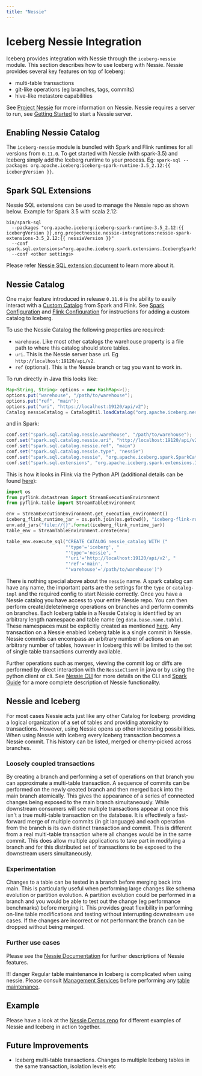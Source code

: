 ```yaml
---
title: "Nessie"
---
```

<!--
 - Licensed to the Apache Software Foundation (ASF) under one or more
 - contributor license agreements.  See the NOTICE file distributed with
 - this work for additional information regarding copyright ownership.
 - The ASF licenses this file to You under the Apache License, Version 2.0
 - (the "License"); you may not use this file except in compliance with
 - the License.  You may obtain a copy of the License at
 -
 -   http://www.apache.org/licenses/LICENSE-2.0
 -
 - Unless required by applicable law or agreed to in writing, software
 - distributed under the License is distributed on an "AS IS" BASIS,
 - WITHOUT WARRANTIES OR CONDITIONS OF ANY KIND, either express or implied.
 - See the License for the specific language governing permissions and
 - limitations under the License.
 -->

# Iceberg Nessie Integration

Iceberg provides integration with Nessie through the `iceberg-nessie` module.
This section describes how to use Iceberg with Nessie. Nessie provides several key features on top of Iceberg:

* multi-table transactions
* git-like operations (eg branches, tags, commits)
* hive-like metastore capabilities

See [Project Nessie](https://projectnessie.org) for more information on Nessie. Nessie requires a server to run, see
[Getting Started](https://projectnessie.org/try/) to start a Nessie server.

## Enabling Nessie Catalog

The `iceberg-nessie` module is bundled with Spark and Flink runtimes for all versions from `0.11.0`. To get started
with Nessie (with spark-3.5) and Iceberg simply add the Iceberg runtime to your process. Eg: `spark-sql --packages
org.apache.iceberg:iceberg-spark-runtime-3.5_2.12:{{ icebergVersion }}`.

## Spark SQL Extensions

Nessie SQL extensions can be used to manage the Nessie repo as shown below.
Example for Spark 3.5 with scala 2.12:

```
bin/spark-sql 
  --packages "org.apache.iceberg:iceberg-spark-runtime-3.5_2.12:{{ icebergVersion }},org.projectnessie.nessie-integrations:nessie-spark-extensions-3.5_2.12:{{ nessieVersion }}"
  --conf spark.sql.extensions="org.apache.iceberg.spark.extensions.IcebergSparkSessionExtensions,org.projectnessie.spark.extensions.NessieSparkSessionExtensions"
  --conf <other settings>
```
Please refer [Nessie SQL extension document](https://projectnessie.org/tools/sql/) to learn more about it.

## Nessie Catalog

One major feature introduced in release `0.11.0` is the ability to easily interact with a [Custom Catalog](custom-catalog.md) from Spark and Flink. See [Spark Configuration](spark-configuration.md#catalog-configuration)
  and [Flink Configuration](flink.md#custom-catalog) for instructions for adding a custom catalog to Iceberg.

To use the Nessie Catalog the following properties are required:

* `warehouse`. Like most other catalogs the warehouse property is a file path to where this catalog should store tables.
* `uri`. This is the Nessie server base uri. Eg `http://localhost:19120/api/v2`.
* `ref` (optional). This is the Nessie branch or tag you want to work in.

To run directly in Java this looks like:

``` java
Map<String, String> options = new HashMap<>();
options.put("warehouse", "/path/to/warehouse");
options.put("ref", "main");
options.put("uri", "https://localhost:19120/api/v2");
Catalog nessieCatalog = CatalogUtil.loadCatalog("org.apache.iceberg.nessie.NessieCatalog", "nessie", options, hadoopConfig);
```

and in Spark:

``` java
conf.set("spark.sql.catalog.nessie.warehouse", "/path/to/warehouse");
conf.set("spark.sql.catalog.nessie.uri", "http://localhost:19120/api/v2")
conf.set("spark.sql.catalog.nessie.ref", "main")
conf.set("spark.sql.catalog.nessie.type", "nessie")
conf.set("spark.sql.catalog.nessie", "org.apache.iceberg.spark.SparkCatalog")
conf.set("spark.sql.extensions", "org.apache.iceberg.spark.extensions.IcebergSparkSessionExtensions,org.projectnessie.spark.extensions.NessieSparkSessionExtensions")
```
This is how it looks in Flink via the Python API (additional details can be found [here](flink.md#preparation-when-using-flinks-python-api)):
```python
import os
from pyflink.datastream import StreamExecutionEnvironment
from pyflink.table import StreamTableEnvironment

env = StreamExecutionEnvironment.get_execution_environment()
iceberg_flink_runtime_jar = os.path.join(os.getcwd(), "iceberg-flink-runtime-{{ icebergVersion }}.jar")
env.add_jars("file://{}".format(iceberg_flink_runtime_jar))
table_env = StreamTableEnvironment.create(env)

table_env.execute_sql("CREATE CATALOG nessie_catalog WITH ("
                      "'type'='iceberg', "
                      "'type'='nessie', "
                      "'uri'='http://localhost:19120/api/v2', "
                      "'ref'='main', "
                      "'warehouse'='/path/to/warehouse')")
```

There is nothing special above about the `nessie` name. A spark catalog can have any name, the important parts are the
settings for the `type` or `catalog-impl` and the required config to start Nessie correctly.
Once you have a Nessie catalog you have access to your entire Nessie repo. You can then perform create/delete/merge
operations on branches and perform commits on branches. Each Iceberg table in a Nessie Catalog is identified by an
arbitrary length namespace and table name (eg `data.base.name.table`). These namespaces must be explicitly created
as mentioned [here](https://projectnessie.org/blog/namespace-enforcement/).
Any transaction on a Nessie enabled Iceberg table is a single commit in Nessie. Nessie commits
can encompass an arbitrary number of actions on an arbitrary number of tables, however in Iceberg this will be limited
to the set of single table transactions currently available.

Further operations such as merges, viewing the commit log or diffs are performed by direct interaction with the
`NessieClient` in java or by using the python client or cli. See [Nessie CLI](https://projectnessie.org/tools/cli/) for
more details on the CLI and [Spark Guide](https://projectnessie.org/tools/iceberg/spark/) for a more complete description of
Nessie functionality.

## Nessie and Iceberg

For most cases Nessie acts just like any other Catalog for Iceberg: providing a logical organization of a set of tables
and providing atomicity to transactions. However, using Nessie opens up other interesting possibilities. When using Nessie with
Iceberg every Iceberg transaction becomes a Nessie commit. This history can be listed, merged or cherry-picked across branches.

### Loosely coupled transactions

By creating a branch and performing a set of operations on that branch you can approximate a multi-table transaction.
A sequence of commits can be performed on the newly created branch and then merged back into the main branch atomically.
This gives the appearance of a series of connected changes being exposed to the main branch simultaneously. While downstream
consumers will see multiple transactions appear at once this isn't a true multi-table transaction on the database. It is
effectively a fast-forward merge of multiple commits (in git language) and each operation from the branch is its own distinct
transaction and commit. This is different from a real multi-table transaction where all changes would be in the same commit.
This does allow multiple applications to take part in modifying a branch and for this distributed set of transactions to be
exposed to the downstream users simultaneously.

### Experimentation

Changes to a table can be tested in a branch before merging back into main. This is particularly useful when performing
large changes like schema evolution or partition evolution. A partition evolution could be performed in a branch and you
would be able to test out the change (eg performance benchmarks) before merging it. This provides great flexibility in
performing on-line table modifications and testing without interrupting downstream use cases. If the changes are
incorrect or not performant the branch can be dropped without being merged.

### Further use cases

Please see the [Nessie Documentation](https://projectnessie.org/features/) for further descriptions of
Nessie features.

!!! danger
    Regular table maintenance in Iceberg is complicated when using nessie. Please consult
    [Management Services](https://projectnessie.org/features/management/) before performing any
    [table maintenance](maintenance.md).

## Example

Please have a look at the [Nessie Demos repo](https://github.com/projectnessie/nessie-demos)
for different examples of Nessie and Iceberg in action together.

## Future Improvements

* Iceberg multi-table transactions. Changes to multiple Iceberg tables in the same transaction, isolation levels etc

